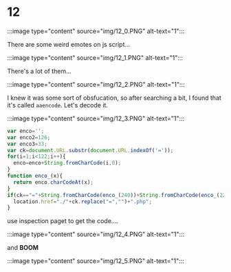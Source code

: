 # 12

:::image type="content" source="img/12_0.PNG" alt-text="1":::

There are some weird emotes on js script...

:::image type="content" source="img/12_1.PNG" alt-text="1":::

There's a lot of them...

:::image type="content" source="img/12_2.PNG" alt-text="1":::

I knew it was some sort of obsfucation, so after searching a bit, I found that it's called `aaencode`. Let's decode it. 

:::image type="content" source="img/12_3.PNG" alt-text="1":::

```javascript
var enco='';
var enco2=126;
var enco3=33;
var ck=document.URL.substr(document.URL.indexOf('='));
for(i=1;i<122;i++){
  enco=enco+String.fromCharCode(i,0);
}
function enco_(x){
  return enco.charCodeAt(x);
}
if(ck=="="+String.fromCharCode(enco_(240))+String.fromCharCode(enco_(220))+String.fromCharCode(enco_(232))+String.fromCharCode(enco_(192))+String.fromCharCode(enco_(226))+String.fromCharCode(enco_(200))+String.fromCharCode(enco_(204))+String.fromCharCode(enco_(222-2))+String.fromCharCode(enco_(198))+"~~~~~~"+String.fromCharCode(enco2)+String.fromCharCode(enco3)){
  location.href="./"+ck.replace("=","")+".php";
}

```
use inspection paget to get the code....

:::image type="content" source="img/12_4.PNG" alt-text="1":::

and **BOOM**

:::image type="content" source="img/12_5.PNG" alt-text="1":::



